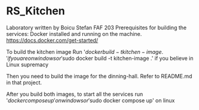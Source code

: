 # RS_Kitchen

Laboratory written by Boicu Stefan FAF 203
Prerequisites for building the services: Docker installed and running on the machine. https://docs.docker.com/get-started/

To build the kitchen image Run 
'$docker build -t kitchen-image .' if you are on windows
or  
'$sudo docker build -t kitchen-image .' if you believe in Linux supremacy

Then you need to build the image for the dinning-hall. Refer to README.md in that project.

After you build both images, to start all the services run
'$docker compose up' on windows
or
'$sudo docker compose up' on linux